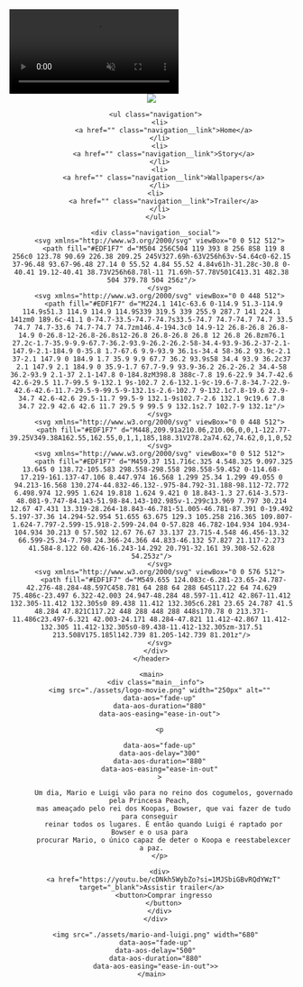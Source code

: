<!DOCTYPE html>
<html lang="pt-BR">
<head>
  <meta http-equiv="X-UA-Compatible" content="IE=edge">
  <meta charset="UTF-8">
  <title>The Super Mario Bros</title>
  <link rel="icon" type="image/x-icon" href="./assets/favicon.ico">
  <meta name="viewport" content="width=device-width, initial-scale=1.0">

  <link rel="stylesheet" href="./global.css">
  <link rel="stylesheet" href="./background.css">
  <link rel="stylesheet" href="./main.css">
  <link rel="stylesheet" href="./header.css">

  <link rel="preconnect" href="https://fonts.gstatic.com">
  <link href="https://fonts.googleapis.com/css2?family=Mukta:wght@300;400;600&display=swap" rel="stylesheet">
  <link href="https://unpkg.com/aos@2.3.1/dist/aos.css" rel="stylesheet">
</head>
<body>
    <div id="background">
        <video loop autoplay muted>
            <source src="./assets/background-video.mp4" type="video/mp4">
        </video>
    </div>

  <div id="app">
    <header>
      <img src="./assets/logo-cap.png" >

      <ul class="navigation">
        <li>
          <a href="" class="navigation__link">Home</a>
        </li>
        <li>
          <a href="" class="navigation__link">Story</a>
        </li>
        <li>
          <a href="" class="navigation__link">Wallpapers</a>
        </li>
        <li>  
          <a href="" class="navigation__link">Trailer</a>
        </li>
      </ul>

      <div class="navigation__social">
        <svg xmlns="http://www.w3.org/2000/svg" viewBox="0 0 512 512">
          <path fill="#EDF1F7" d="M504 256C504 119 393 8 256 8S8 119 8 256c0 123.78 90.69 226.38 209.25 245V327.69h-63V256h63v-54.64c0-62.15 37-96.48 93.67-96.48 27.14 0 55.52 4.84 55.52 4.84v61h-31.28c-30.8 0-40.41 19.12-40.41 38.73V256h68.78l-11 71.69h-57.78V501C413.31 482.38 504 379.78 504 256z"/>
        </svg>
        <svg xmlns="http://www.w3.org/2000/svg" viewBox="0 0 448 512">
          <path fill="#EDF1F7" d="M224.1 141c-63.6 0-114.9 51.3-114.9 114.9s51.3 114.9 114.9 114.9S339 319.5 339 255.9 287.7 141 224.1 141zm0 189.6c-41.1 0-74.7-33.5-74.7-74.7s33.5-74.7 74.7-74.7 74.7 33.5 74.7 74.7-33.6 74.7-74.7 74.7zm146.4-194.3c0 14.9-12 26.8-26.8 26.8-14.9 0-26.8-12-26.8-26.8s12-26.8 26.8-26.8 26.8 12 26.8 26.8zm76.1 27.2c-1.7-35.9-9.9-67.7-36.2-93.9-26.2-26.2-58-34.4-93.9-36.2-37-2.1-147.9-2.1-184.9 0-35.8 1.7-67.6 9.9-93.9 36.1s-34.4 58-36.2 93.9c-2.1 37-2.1 147.9 0 184.9 1.7 35.9 9.9 67.7 36.2 93.9s58 34.4 93.9 36.2c37 2.1 147.9 2.1 184.9 0 35.9-1.7 67.7-9.9 93.9-36.2 26.2-26.2 34.4-58 36.2-93.9 2.1-37 2.1-147.8 0-184.8zM398.8 388c-7.8 19.6-22.9 34.7-42.6 42.6-29.5 11.7-99.5 9-132.1 9s-102.7 2.6-132.1-9c-19.6-7.8-34.7-22.9-42.6-42.6-11.7-29.5-9-99.5-9-132.1s-2.6-102.7 9-132.1c7.8-19.6 22.9-34.7 42.6-42.6 29.5-11.7 99.5-9 132.1-9s102.7-2.6 132.1 9c19.6 7.8 34.7 22.9 42.6 42.6 11.7 29.5 9 99.5 9 132.1s2.7 102.7-9 132.1z"/>
        </svg>
        <svg xmlns="http://www.w3.org/2000/svg" viewBox="0 0 448 512">
          <path fill="#EDF1F7" d="M448,209.91a210.06,210.06,0,0,1-122.77-39.25V349.38A162.55,162.55,0,1,1,185,188.31V278.2a74.62,74.62,0,1,0,52.23,71.18V0l88,0a121.18,121.18,0,0,0,1.86,22.17h0A122.18,122.18,0,0,0,381,102.39a121.43,121.43,0,0,0,67,20.14Z"/>
        </svg>
        <svg xmlns="http://www.w3.org/2000/svg" viewBox="0 0 512 512">
          <path fill="#EDF1F7" d="M459.37 151.716c.325 4.548.325 9.097.325 13.645 0 138.72-105.583 298.558-298.558 298.558-59.452 0-114.68-17.219-161.137-47.106 8.447.974 16.568 1.299 25.34 1.299 49.055 0 94.213-16.568 130.274-44.832-46.132-.975-84.792-31.188-98.112-72.772 6.498.974 12.995 1.624 19.818 1.624 9.421 0 18.843-1.3 27.614-3.573-48.081-9.747-84.143-51.98-84.143-102.985v-1.299c13.969 7.797 30.214 12.67 47.431 13.319-28.264-18.843-46.781-51.005-46.781-87.391 0-19.492 5.197-37.36 14.294-52.954 51.655 63.675 129.3 105.258 216.365 109.807-1.624-7.797-2.599-15.918-2.599-24.04 0-57.828 46.782-104.934 104.934-104.934 30.213 0 57.502 12.67 76.67 33.137 23.715-4.548 46.456-13.32 66.599-25.34-7.798 24.366-24.366 44.833-46.132 57.827 21.117-2.273 41.584-8.122 60.426-16.243-14.292 20.791-32.161 39.308-52.628 54.253z"/>
        </svg>
        <svg xmlns="http://www.w3.org/2000/svg" viewBox="0 0 576 512">
          <path fill="#EDF1F7" d="M549.655 124.083c-6.281-23.65-24.787-42.276-48.284-48.597C458.781 64 288 64 288 64S117.22 64 74.629 75.486c-23.497 6.322-42.003 24.947-48.284 48.597-11.412 42.867-11.412 132.305-11.412 132.305s0 89.438 11.412 132.305c6.281 23.65 24.787 41.5 48.284 47.821C117.22 448 288 448 288 448s170.78 0 213.371-11.486c23.497-6.321 42.003-24.171 48.284-47.821 11.412-42.867 11.412-132.305 11.412-132.305s0-89.438-11.412-132.305zm-317.51 213.508V175.185l142.739 81.205-142.739 81.201z"/>
        </svg>
      </div>
    </header>

    <main>
      <div class="main__info">
        <img src="./assets/logo-movie.png" width="250px" alt=""
        data-aos="fade-up"
        data-aos-duration="880"
        data-aos-easing="ease-in-out">

        <p

        data-aos="fade-up"
        data-aos-delay="300"
        data-aos-duration="880"
        data-aos-easing="ease-in-out"
        >

          Um dia, Mario e Luigi vão para no reino dos cogumelos, governado pela Princesa Peach, 
          mas ameaçado pelo rei dos Koopas, Bowser, que vai fazer de tudo para conseguir 
          reinar todos os lugares. É então quando Luigi é raptado por Bowser e o usa para 
          procurar Mario, o único capaz de deter o Koopa e reestabelexcer a paz.
        </p>

        <div>
          <a href="https://youtu.be/cDNkh5WybZo?si=1MJSbiGBvRQdYWzT" target="_blank">Assistir trailer</a>
          <button>Comprar ingresso
          </button>
        </div>
      </div>

      <img src="./assets/mario-and-luigi.png" width="680"
      data-aos="fade-up"
      data-aos-delay="500"
      data-aos-duration="880"
      data-aos-easing="ease-in-out">>
    </main>
  </div>

  <script src="https://unpkg.com/aos@2.3.1/dist/aos.js"></script>
  <script>
    AOS.init();
  </script>
</body>
</html>
